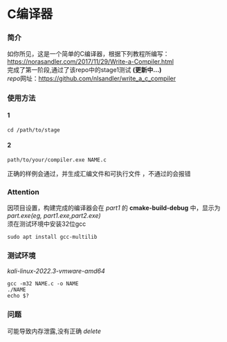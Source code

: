 # C编译器

### 简介
如你所见，这是一个简单的C编译器，根据下列教程所编写：
<br>https://norasandler.com/2017/11/29/Write-a-Compiler.html
<br>完成了第一阶段,通过了该repo中的stage1测试 **(更新中...)**
<br>*repo*网址：https://github.com/nlsandler/write_a_c_compiler

### 使用方法
#### 1
```commandline
cd /path/to/stage
```
#### 2
```commandline
path/to/your/compiler.exe NAME.c
```
正确的样例会通过，并生成汇编文件和可执行文件 ，不通过的会报错

### Attention
因项目设置，构建完成的编译器会在 *part1* 的 **cmake-build-debug** 中，显示为 *part.exe(eg, part1.exe,part2.exe)*
<br>须在测试环境中安装32位gcc
```commandline
sudo apt install gcc-multilib
```

### 测试环境
*kali-linux-2022.3-vmware-amd64*

```commandline
gcc -m32 NAME.c -o NAME
./NAME
echo $?
```


### 问题

可能导致内存泄露,没有正确 *delete*